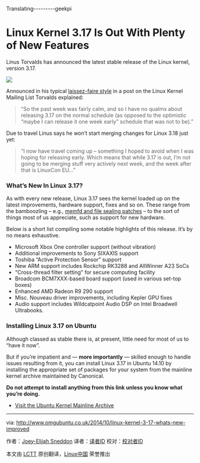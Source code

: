 Translating---------geekpi

Linux Kernel 3.17 Is Out With Plenty of New Features
================================================================================
Linus Torvalds has announced the latest stable release of the Linux kernel, version 3.17.

![](http://www.omgubuntu.co.uk/wp-content/uploads/2011/07/Tux-psd3894.jpg)

Announced in his typical [laissez-faire style][1] in a post on the Linux Kernel Mailing List Torvalds explained:

> “So the past week was fairly calm, and so I have no qualms about releasing 3.17 on the normal schedule (as opposed to the optimistic “maybe I can release it one week early” schedule that was not to be).”

Due to travel Linus says he won’t start merging changes for Linux 3.18 just yet:

> “I now have travel coming up – something I hoped to avoid when I was hoping for releasing early. Which means that while 3.17 is out, I’m not going to be merging stuff very actively next week, and the week after that is LinuxCon EU…”

### What’s New In Linux 3.17? ###

As with every new release, Linux 3.17 sees the kernel loaded up on the latest improvements, hardware support, fixes and so on. These range from the bamboozling – e.g., [memfd and file sealing patches][2] – to the sort of things most of us appreciate, such as support for new hardware.

Below is a short list compiling some notable highlights of this release. It’s by no means exhaustive.

- Microsoft Xbox One controller support (without vibration)
- Additional improvements to Sony SIXAXIS support
- Toshiba “Active Protection Sensor” support 
- New ARM support includes Rockchip RK3288 and AllWinner A23 SoCs
- “Cross-thread filter setting” for secure computing facility
- Broadcom BCM7XXX-based board support (used in various set-top boxes)
- Enhanced AMD Radeon R9 290 support
- Misc. Nouveau driver improvements, including Kepler GPU fixes
- Audio support includes Wildcatpoint Audio DSP on Intel Broadwell Ultrabooks.

### Installing Linux 3.17 on Ubuntu ###

Although classed as stable there is, at present, little need for most of us to “have it now”.

But if you’re impatient and — **more importantly** — skilled enough to handle issues resulting from it, you can install Linux 3.17 in Ubuntu 14.10 by installing the appropriate set of packages for your system from the mainline kernel archive maintained by Canonical.

**Do not attempt to install anything from this link unless you know what you’re doing.**

- [Visit the Ubuntu Kernel Mainline Archive][3]

--------------------------------------------------------------------------------

via: http://www.omgubuntu.co.uk/2014/10/linux-kernel-3-17-whats-new-improved

作者：[Joey-Elijah Sneddon][a]
译者：[译者ID](https://github.com/译者ID)
校对：[校对者ID](https://github.com/校对者ID)

本文由 [LCTT](https://github.com/LCTT/TranslateProject) 原创翻译，[Linux中国](http://linux.cn/) 荣誉推出

[a]:https://plus.google.com/117485690627814051450/?rel=author
[1]:http://lkml.iu.edu/hypermail/linux/kernel/1410.0/02818.html
[2]:http://lwn.net/Articles/607627/
[3]:http://kernel.ubuntu.com/~kernel-ppa/mainline/?C=N;O=D